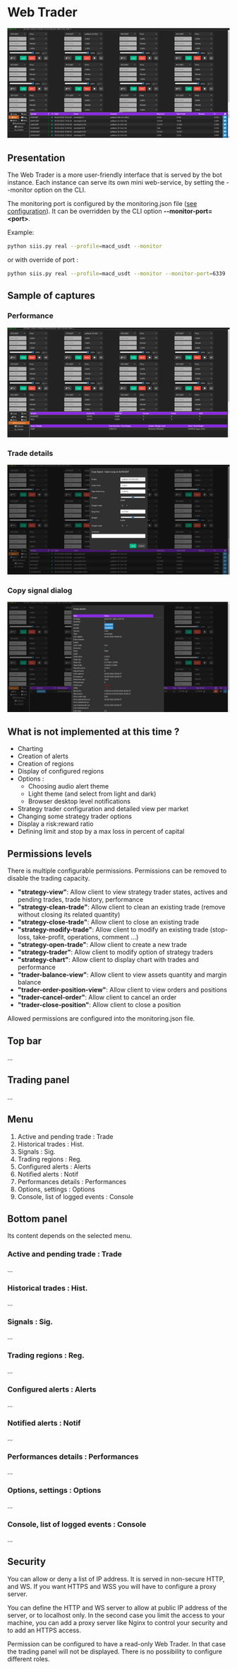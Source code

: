 # Web Trader #

![Web Trade image](../img/webtrader1.png)

## Presentation ##

The Web Trader is a more user-friendly interface that is served by the bot instance.
Each instance can serve its own mini web-service, by setting the --monitor option on the CLI.

The monitoring port is configured by the monitoring.json file ([see configuration](../config.md)).
It can be overridden by the CLI option **--monitor-port=\<port\>**.

Example:

```bash
python siis.py real --profile=macd_usdt --monitor
```

or with override of port :

```bash
python siis.py real --profile=macd_usdt --monitor --monitor-port=6339
```

## Sample of captures ##

### Performance ###

![Web Trader Performance](../img/webtrader4.png)

### Trade details ###

![Web Trade image](../img/webtrader2.png)

### Copy signal dialog ###

![Web Trade image](../img/webtrader3.png)

## What is not implemented at this time ? ##

* Charting
* Creation of alerts
* Creation of regions
* Display of configured regions
* Options :
  * Choosing audio alert theme
  * Light theme (and select from light and dark)
  * Browser desktop level notifications
* Strategy trader configuration and detailed view per market
* Changing some strategy trader options
* Display a risk:reward ratio
* Defining limit and stop by a max loss in percent of capital

## Permissions levels ##

There is multiple configurable permissions. Permissions can be removed to disable the trading capacity.

* **"strategy-view"**: Allow client to view strategy trader states, actives and pending trades, trade history, performance
* **"strategy-clean-trade"**: Allow client to clean an existing trade (remove without closing its related quantity)
* **"strategy-close-trade"**: Allow client to close an existing trade
* **"strategy-modify-trade"**: Allow client to modify an existing trade (stop-loss, take-profit, operations, comment ...)
* **"strategy-open-trade"**: Allow client to create a new trade
* **"strategy-trader"**: Allow client to modify option of strategy traders
* **"strategy-chart"**: Allow client to display chart with trades and performance
* **"trader-balance-view"**: Allow client to view assets quantity and margin balance
* **"trader-order-position-view"**: Allow client to view orders and positions
* **"trader-cancel-order"**: Allow client to cancel an order
* **"trader-close-position"**: Allow client to close a position

Allowed permissions are configured into the monitoring.json file.

## Top bar ##

...

## Trading panel ##

...

## Menu ##

1) Active and pending trade : Trade
2) Historical trades : Hist.
3) Signals : Sig.
4) Trading regions : Reg.
5) Configured alerts : Alerts
6) Notified alerts : Notif
7) Performances details : Performances
8) Options, settings : Options
9) Console, list of logged events : Console

## Bottom panel ##

Its content depends on the selected menu.

### Active and pending trade : Trade ###

...

### Historical trades : Hist. ###

...

### Signals : Sig. ###

...

### Trading regions : Reg. ###

...

### Configured alerts : Alerts ###

...

### Notified alerts : Notif ###

...

### Performances details : Performances ###

...

### Options, settings : Options ###

...

### Console, list of logged events : Console ###

...

## Security ##

You can allow or deny a list of IP address.
It is served in non-secure HTTP, and WS. If you want HTTPS and WSS you will have to configure a proxy server.

You can define the HTTP and WS server to allow at public IP address of the server,
or to localhost only. In the second case you limit the access to your machine, 
you can add a proxy server like Nginx to control your security and to add an HTTPS access.

Permission can be configured to have a read-only Web Trader. In that case the trading panel will not be displayed.
There is no possibility to configure different roles.
